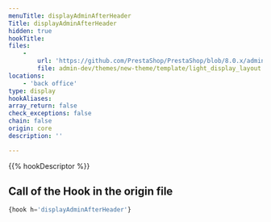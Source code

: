 ```yaml
---
menuTitle: displayAdminAfterHeader
Title: displayAdminAfterHeader
hidden: true
hookTitle: 
files:
    -
        url: 'https://github.com/PrestaShop/PrestaShop/blob/8.0.x/admin-dev/themes/new-theme/template/light_display_layout.tpl'
        file: admin-dev/themes/new-theme/template/light_display_layout.tpl
locations:
    - 'back office'
type: display
hookAliases: 
array_return: false
check_exceptions: false
chain: false
origin: core
description: ''

---
```


{{% hookDescriptor %}}

## Call of the Hook in the origin file

```php
{hook h='displayAdminAfterHeader'}
```
